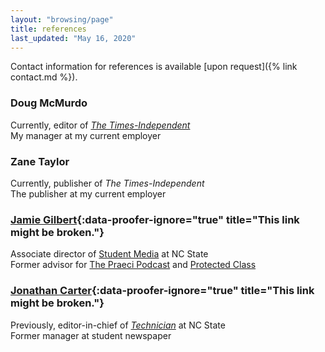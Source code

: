 ```yaml
---
layout: "browsing/page"
title: references
last_updated: "May 16, 2020"
---
```

Contact information for references is available [upon request]({% link contact.md %}).

### Doug McMurdo

Currently, editor of _[The Times-Independent]_  
My manager at my current employer

### Zane Taylor

Currently, publisher of _The Times-Independent_  
The publisher at my current employer

### [Jamie Gilbert](https://www.linkedin.com/in/jamielynngilbert/){:data-proofer-ignore="true" title="This link might be broken."}

Associate director of [Student Media] at NC State  
Former advisor for [The Praeci Podcast] and [Protected Class]

### [Jonathan Carter](https://www.linkedin.com/in/jonathan-carter-b67430146/){:data-proofer-ignore="true" title="This link might be broken."}

Previously, editor-in-chief of _[Technician]_ at NC State  
Former manager at student newspaper


[The Times-Independent]: https://www.moabtimes.com
[Technician]: https://www.technicianonline.com
[The Praeci Podcast]: https://praeci.com/podcast/
[Protected Class]: https://praeci.com/protected-class/
[Student Media]: https://studentmedia.dasa.ncsu.edu
[The Journal]: https://the-journal.com
[Moab Sun News]: https://www.moabsunnews.com
